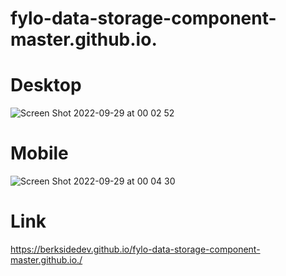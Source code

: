 # fylo-data-storage-component-master.github.io.

# Desktop
![Screen Shot 2022-09-29 at 00 02 52](https://user-images.githubusercontent.com/73247644/192888532-5838f56d-cb0c-4e82-8b4d-af3b49820974.png)

# Mobile
![Screen Shot 2022-09-29 at 00 04 30](https://user-images.githubusercontent.com/73247644/192888557-f62363b5-f243-4afc-8d50-5039a867ea8b.png)

# Link
https://berksidedev.github.io/fylo-data-storage-component-master.github.io./
